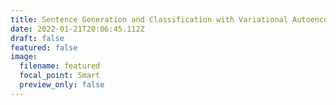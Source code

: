 ```yaml
---
title: Sentence Generation and Classification with Variational Autoencoder and BERT
date: 2022-01-21T20:06:45.112Z
draft: false
featured: false
image:
  filename: featured
  focal_point: Smart
  preview_only: false
---
```

